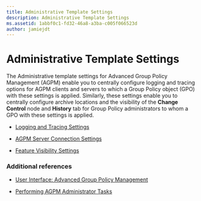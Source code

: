 ```yaml
---
title: Administrative Template Settings
description: Administrative Template Settings
ms.assetid: 1abbf0c1-fd32-46a8-a3ba-c005f066523d
author: jamiejdt
---
```


# Administrative Template Settings


The Administrative template settings for Advanced Group Policy Management (AGPM) enable you to centrally configure logging and tracing options for AGPM clients and servers to which a Group Policy object (GPO) with these settings is applied. Similarly, these settings enable you to centrally configure archive locations and the visibility of the **Change Control** node and **History** tab for Group Policy administrators to whom a GPO with these settings is applied.

-   [Logging and Tracing Settings](logging-and-tracing-settings.md)

-   [AGPM Server Connection Settings](agpm-server-connection-settings.md)

-   [Feature Visibility Settings](feature-visibility-settings.md)

### Additional references

-   [User Interface: Advanced Group Policy Management](user-interface-advanced-group-policy-management.md)

-   [Performing AGPM Administrator Tasks](performing-agpm-administrator-tasks.md)

 

 





